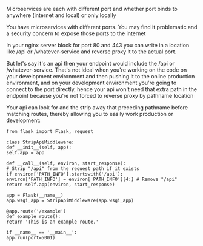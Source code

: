 Microservices are each with different port and whether port binds to anywhere (internet and local) or only locally

You have microservices with different ports. You may find it problematic and a security concern to expose those ports to the internet

In your nginx server block for port 80 and 443 you can write in a location like /api or /whatever-service and reverse proxy it to the actual port.

But let's say it's an api then your endpoint would include the /api or /whatever-service. That's not ideal when you're working on the code on your development environment and then pushing it to the online production environment, and on your development environment you're going to connect to the port directly, hence your api won't need that extra path in the endpoint because you're not forced to reverse proxy by pathname location

 Your api can look for and the strip away that preceding pathname before matching routes, thereby allowing you to easily work production or development:
```
from flask import Flask, request  
  
class StripApiMiddleware:  
def __init__(self, app):  
self.app = app  
  
def __call__(self, environ, start_response):  
# Strip "/api" from the request path if it exists  
if environ['PATH_INFO'].startswith('/api'):  
environ['PATH_INFO'] = environ['PATH_INFO'][4:] # Remove "/api"  
return self.app(environ, start_response)  
  
app = Flask(__name__)  
app.wsgi_app = StripApiMiddleware(app.wsgi_app)  
  
@app.route('/example')  
def example_route():  
return 'This is an example route.'  
  
if __name__ == '__main__':  
app.run(port=5001)
```